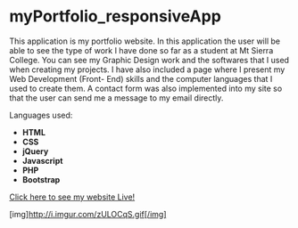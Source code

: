 # myPortfolio_responsiveApp

This application is my portfolio website. In this application the user will be able to see the type of work I have done so far as a student at Mt Sierra College. You can see my Graphic Design work and the softwares that I used when creating my projects. I have also included a page where I present my Web Development (Front- End) skills and the computer languages that I used to create them. A contact form was also implemented into my site so that the user can send me a message to my email directly.

Languages used:

- __HTML__
- __CSS__
- __jQuery__
- __Javascript__
- __PHP__
- __Bootstrap__

[Click here to see my website Live!](http://i.imgur.com/zULOCqS.gifv)

[img]http://i.imgur.com/zULOCqS.gif[/img]
